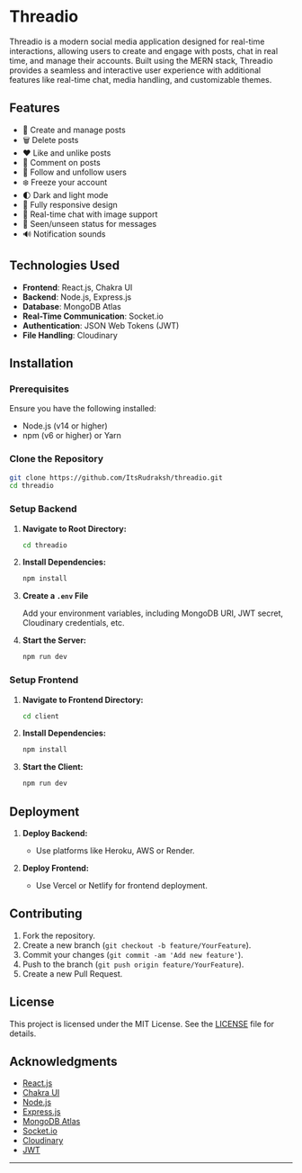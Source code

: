 # **Threadio**

Threadio is a modern social media application designed for real-time interactions, allowing users to create and engage with posts, chat in real time, and manage their accounts. Built using the MERN stack, Threadio provides a seamless and interactive user experience with additional features like real-time chat, media handling, and customizable themes.

## **Features**

- 📝 Create and manage posts
- 🗑️ Delete posts
- ❤️ Like and unlike posts
- 💬 Comment on posts
- 👥 Follow and unfollow users
- ❄️ Freeze your account
- 🌓 Dark and light mode
- 📱 Fully responsive design
- 💬 Real-time chat with image support
- 👀 Seen/unseen status for messages
- 🔊 Notification sounds

## **Technologies Used**

- **Frontend**: React.js, Chakra UI
- **Backend**: Node.js, Express.js
- **Database**: MongoDB Atlas
- **Real-Time Communication**: Socket.io
- **Authentication**: JSON Web Tokens (JWT)
- **File Handling**: Cloudinary

## **Installation**

### **Prerequisites**

Ensure you have the following installed:

- Node.js (v14 or higher)
- npm (v6 or higher) or Yarn

### **Clone the Repository**

```bash
git clone https://github.com/ItsRudraksh/threadio.git
cd threadio
```

### **Setup Backend**

1. **Navigate to Root Directory:**

   ```bash
   cd threadio
   ```

2. **Install Dependencies:**

   ```bash
   npm install
   ```

3. **Create a `.env` File**

   Add your environment variables, including MongoDB URI, JWT secret, Cloudinary credentials, etc.

4. **Start the Server:**

   ```bash
   npm run dev
   ```

### **Setup Frontend**

1. **Navigate to Frontend Directory:**

   ```bash
   cd client
   ```

2. **Install Dependencies:**

   ```bash
   npm install
   ```

3. **Start the Client:**

   ```bash
   npm run dev
   ```

## **Deployment**

1. **Deploy Backend:**

   - Use platforms like Heroku, AWS or Render.

2. **Deploy Frontend:**
   - Use Vercel or Netlify for frontend deployment.

## **Contributing**

1. Fork the repository.
2. Create a new branch (`git checkout -b feature/YourFeature`).
3. Commit your changes (`git commit -am 'Add new feature'`).
4. Push to the branch (`git push origin feature/YourFeature`).
5. Create a new Pull Request.

## **License**

This project is licensed under the MIT License. See the [LICENSE](LICENSE) file for details.

## **Acknowledgments**

- [React.js](https://react.dev/)
- [Chakra UI](https://v2.chakra-ui.com/)
- [Node.js](https://nodejs.org/)
- [Express.js](https://expressjs.com/)
- [MongoDB Atlas](https://www.mongodb.com/products/platform/atlas-database)
- [Socket.io](https://socket.io/)
- [Cloudinary](https://cloudinary.com/)
- [JWT](https://jwt.io/)

---
